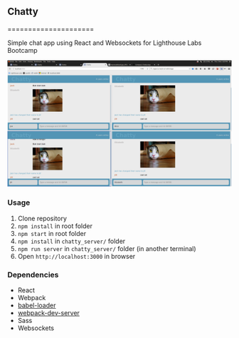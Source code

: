 ## Chatty
=====================

Simple chat app using React and Websockets for Lighthouse Labs Bootcamp

![Screenshot](https://raw.githubusercontent.com/jong86/chattyapp/master/docs/Chatty%20screenshot.png)


### Usage

1. Clone repository
2. `npm install` in root folder
3. `npm start` in root folder
4. `npm install` in `chatty_server/` folder
5. `npm run server` in `chatty_server/` folder (in another terminal)
6. Open `http://localhost:3000` in browser


### Dependencies

* React
* Webpack
* [babel-loader](https://github.com/babel/babel-loader)
* [webpack-dev-server](https://github.com/webpack/webpack-dev-server)
* Sass
* Websockets


